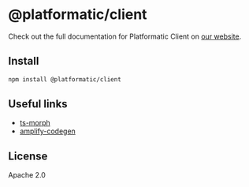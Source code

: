 # @platformatic/client

Check out the full documentation for Platformatic Client on [our website](https://docs.platformatic.dev/docs/next/reference/client/overview).

## Install

```sh
npm install @platformatic/client
```

## Useful links

* [ts-morph](https://www.npmjs.com/package/ts-morph)
* [amplify-codegen](https://github.com/aws-amplify/amplify-codegen/tree/main/packages/graphql-types-generator)


## License

Apache 2.0
